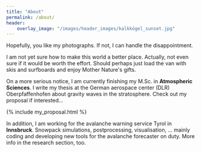 ```yaml
---
title: "About"
permalink: /about/
header: 
    overlay_image: "/images/header_images/kalkkögel_sunset.jpg"
---
```


Hopefully, you like my photographs. If not, I can handle the disappointment.

I am not yet sure how to make this world a better place. Actually, not even sure if it would be worth the effort. Should perhaps just load the van with skis and surfboards and enjoy Mother Nature's gifts.

On a more serious notice, I am currently finishing my M.Sc. in **Atmospheric Sciences**. I write my thesis at the German aerospace center (DLR) Oberpfaffenhofen about gravity waves in the stratosphere. Check out my proposal if interested...

{% include my_proposal.html %}

In addition, I am working for the avalanche warning service Tyrol in **Innsbruck**. Snowpack simulations, postprocessing, visualisation, ... mainly coding and developing new tools for the avalanche forecaster on duty. More info in the research section, too.


<!--
Did my Bachelor in **Aerospace Engineering**, but I kind of find it more enjoying to talk about our climate, glaciers and atmosphere, instead of airplanes and rockets. Everything else is the same anyway.

Hakuna Matata

Super happy with the topic of my thesis so far, but this **artifical intelligence** (AI) thing, everybody is talking about, does not seem too boring either. Would be cool to combine some natural science research with evolved machine learning techniques some day.

Looking forward to new challenges and another well deserved surf trip.

Thanks to Covid I can still live in **Innsbruck** while working on the thesis and spend my free time running, skiing or slacklining in the mountains.

and even wrote my thesis at **NASA**

Looking forward to new adventures life is about to deliver.

I managed to drive the car up the mountain (check out my Github), but there's so much more to learn about.

// well .. if you came here to hear storys about getting lost in a snowstorm, riding bikes on 5000m or sharing tracks with wolves and bears ... I have to dissapoint you. You'll only get those storys sitting next to a campfire, on the chairlift or when sharing a cup of tea, waiting for the storm to clear.

But for now ... I'm basically just a kid in his mid-twenties, with a camera, a van, a pair of skies and a bike. I attended Akademie für angewandte Fotografie in Graz a few years ago, and got the chance to work as an assistant for some of my biggest idols when it comes to photography. I shomehow managed to get a Bachelor degree ein Sports Engineering somewhere in between ... don't ask me how. 

To be honest, I'm just doing what I love. Well, there are actually not many things that make me happy the way photography does. Even after living my dream for a few years now, travelling to so many stunning places ... getting that one shot still sends me shiver. And maybe ... maybe people can see that in my pictures. Or ... that's at least what I hope.

PS: I was also quite good in playing tennis once and traveled through Europe to play tournaments. I even ended up playing for a college team in the United States but injuries... yeah, whatever ... life turned out quite ok, too. 

-->